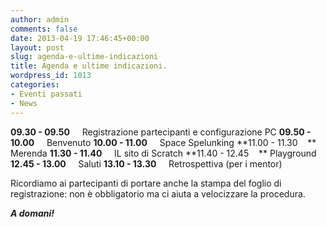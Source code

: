 ```yaml
---
author: admin
comments: false
date: 2013-04-19 17:46:45+00:00
layout: post
slug: agenda-e-ultime-indicazioni
title: Agenda e ultime indicazioni.
wordpress_id: 1013
categories:
- Eventi passati
- News
---
```


**09.30 - 09.50**     Registrazione partecipanti e configurazione PC
**09.50 - 10.00**     Benvenuto
**10.00 - 11.00**     Space Spelunking
**11.00 - 11.30    ** Merenda
**11.30 - 11.40**     IL sito di Scratch
**11.40 - 12.45    ** Playground
**12.45 - 13.00**     Saluti
**13.10 - 13.30**     Retrospettiva (per i mentor)


  



Ricordiamo ai partecipanti di portare anche la stampa del foglio di registrazione: non è obbligatorio ma ci aiuta a velocizzare la procedura.









_**A domani!**_


